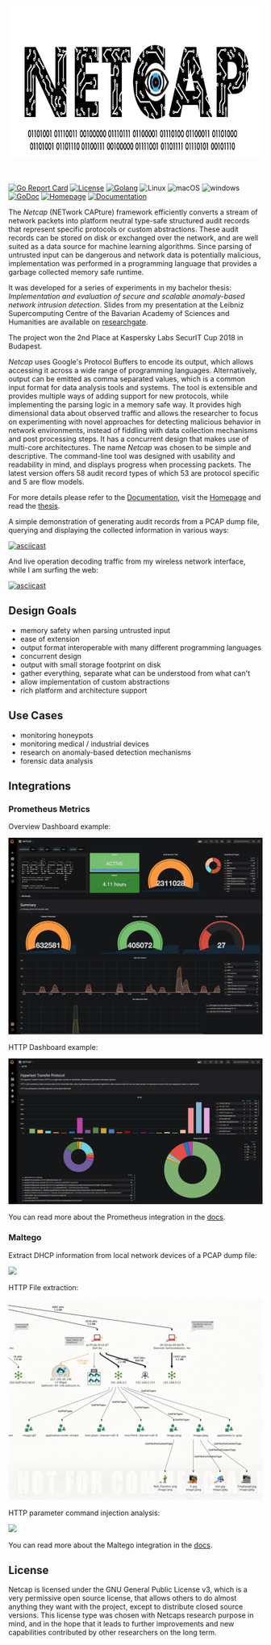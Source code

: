 <a href="https://netcap.io">
  <img src="docs/graphics/Netcap-Logov2.jpg" width="100%" height="300">
</a>

<br>
<br>
<br>

[![Go Report Card](https://goreportcard.com/badge/github.com/dreadl0ck/netcap)](https://goreportcard.com/report/github.com/dreadl0ck/netcap)
[![License](https://img.shields.io/badge/License-GPLv3-blue.svg)](https://raw.githubusercontent.com/dreadl0ck/netcap/master/docs/LICENSE)
[![Golang](https://img.shields.io/badge/Go-1.14-blue.svg)](https://golang.org)
![Linux](https://img.shields.io/badge/Supports-Linux-green.svg)
![macOS](https://img.shields.io/badge/Supports-macOS-green.svg)
![windows](https://img.shields.io/badge/Supports-windows-green.svg)
[![GoDoc](https://img.shields.io/badge/GoDoc-reference-blue.svg)](https://godoc.org/github.com/dreadl0ck/netcap)
[![Homepage](https://img.shields.io/badge/Homepage-blue.svg)](https://netcap.io)
[![Documentation](https://img.shields.io/badge/Documentation-blue.svg)](https://docs.netcap.io)

The *Netcap* (NETwork CAPture) framework efficiently converts a stream of network packets into platform neutral type-safe structured audit records that represent specific protocols or custom abstractions.
These audit records can be stored on disk or exchanged over the network,
and are well suited as a data source for machine learning algorithms.
Since parsing of untrusted input can be dangerous and network data is potentially malicious,
implementation was performed in a programming language that provides a garbage collected memory safe runtime.

It was developed for a series of experiments in my bachelor thesis: _Implementation and evaluation of secure and scalable anomaly-based network intrusion detection_.
Slides from my presentation at the Leibniz Supercomputing Centre of the Bavarian Academy of Sciences and Humanities are available on [researchgate](https://www.researchgate.net/project/Anomaly-based-Network-Security-Monitoring).

The project won the 2nd Place at Kaspersky Labs SecurIT Cup 2018 in Budapest.

*Netcap* uses Google's Protocol Buffers to encode its output, which allows accessing it across a wide range of programming languages.
Alternatively, output can be emitted as comma separated values, which is a common input format for data analysis tools and systems.
The tool is extensible and provides multiple ways of adding support for new protocols, 
while implementing the parsing logic in a memory safe way.
It provides high dimensional data about observed traffic and allows the researcher to focus on experimenting with novel approaches for detecting malicious behavior in network environments,
instead of fiddling with data collection mechanisms and post processing steps.
It has a concurrent design that makes use of multi-core architectures.
The name *Netcap* was chosen to be simple and descriptive.
The command-line tool was designed with usability and readability in mind,
and displays progress when processing packets.
The latest version offers 58 audit record types of which 53 are protocol specific and 5 are flow models.

For more details please refer to the [Documentation](https://docs.netcap.io), visit the [Homepage](https://netcap.io) and read the [thesis](https://github.com/dreadl0ck/netcap/blob/master/mied18.pdf).

A simple demonstration of generating audit records from a PCAP dump file,
querying and displaying the collected information in various ways:

[![asciicast](https://asciinema.org/a/Mw2PldBOcPZeTOeN8XTKxFA5h.svg)](https://asciinema.org/a/Mw2PldBOcPZeTOeN8XTKxFA5h)

And live operation decoding traffic from my wireless network interface, while I am surfing the web:

[![asciicast](https://asciinema.org/a/hOkjEZlTR4C9FRZ9ky7RTt2nA.svg)](https://asciinema.org/a/hOkjEZlTR4C9FRZ9ky7RTt2nA)

## Design Goals

- memory safety when parsing untrusted input
- ease of extension
- output format interoperable with many different programming languages
- concurrent design
- output with small storage footprint on disk
- gather everything, separate what can be understood from what can't
- allow implementation of custom abstractions
- rich platform and architecture support

## Use Cases

- monitoring honeypots
- monitoring medical / industrial devices
- research on anomaly-based detection mechanisms
- forensic data analysis

## Integrations

### Prometheus Metrics

Overview Dashboard example:

![](docs/.gitbook/assets/screenshot-2019-05-04-at-23.39.19.png)

HTTP Dashboard example:

![](docs/.gitbook/assets/screenshot-2019-05-04-at-23.40.05.png)

You can read more about the Prometheus integration in the [docs](https://app.gitbook.com/@netcap/s/netcap/v/v0.5/maltego-integration).

### Maltego

Extract DHCP information from local network devices of a PCAP dump file:

![](docs/.gitbook/assets/dhcp.mov.gif)

HTTP File extraction:

![](docs/.gitbook/assets/screenshot-2020-03-24-at-23.52.23.png)

HTTP parameter command injection analysis: 

![](docs/.gitbook/assets/screenshot-2020-03-25-at-15.00.55.png)

You can read more about the Maltego integration in the [docs](https://app.gitbook.com/@netcap/s/netcap/v/v0.5/maltego-integration).

## License

Netcap is licensed under the GNU General Public License v3, which is a very permissive open source license, that allows others to do almost anything they want with the project, except to distribute closed source versions. This license type was chosen with Netcaps research purpose in mind, and in the hope that it leads to further improvements and new capabilities contributed by other researchers on the long term.
